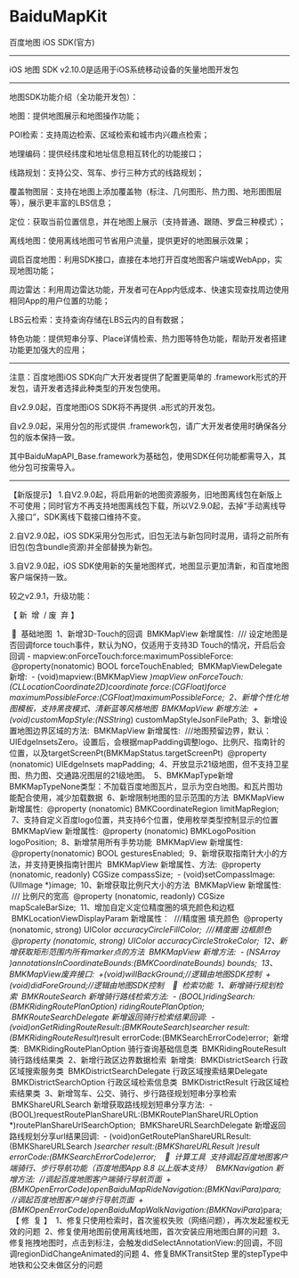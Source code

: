 # BaiduMapKit
百度地图 iOS SDK(官方)


-------------------------------------------------------------------------------------

iOS 地图 SDK v2.10.0是适用于iOS系统移动设备的矢量地图开发包

--------------------------------------------------------------------------------------

地图SDK功能介绍（全功能开发包）：

地图：提供地图展示和地图操作功能；

POI检索：支持周边检索、区域检索和城市内兴趣点检索；

地理编码：提供经纬度和地址信息相互转化的功能接口；

线路规划：支持公交、驾车、步行三种方式的线路规划；

覆盖物图层：支持在地图上添加覆盖物（标注、几何图形、热力图、地形图图层等），展示更丰富的LBS信息；

定位：获取当前位置信息，并在地图上展示（支持普通、跟随、罗盘三种模式）；

离线地图：使用离线地图可节省用户流量，提供更好的地图展示效果；

调启百度地图：利用SDK接口，直接在本地打开百度地图客户端或WebApp，实现地图功能；

周边雷达：利用周边雷达功能，开发者可在App内低成本、快速实现查找周边使用相同App的用户位置的功能；

LBS云检索：支持查询存储在LBS云内的自有数据；

特色功能：提供短串分享、Place详情检索、热力图等特色功能，帮助开发者搭建功能更加强大的应用；


--------------------------------------------------------------------------------------

注意：百度地图iOS SDK向广大开发者提供了配置更简单的 .framework形式的开发包，请开发者选择此种类型的开发包使用。

自v2.9.0起，百度地图iOS SDK将不再提供 .a形式的开发包。
   
自v2.9.0起，采用分包的形式提供 .framework包，请广大开发者使用时确保各分包的版本保持一致。

其中BaiduMapAPI_Base.framework为基础包，使用SDK任何功能都需导入，其他分包可按需导入。


---------------------------------------------------------------------------------------

【新版提示】
1.自V2.9.0起，将启用新的地图资源服务，旧地图离线包在新版上不可使用；同时官方不再支持地图离线包下载，所以V2.9.0起，去掉“手动离线导入接口”，SDK离线下载接口维持不变。

2.自V2.9.0起，iOS SDK采用分包形式，旧包无法与新包同时混用，请将之前所有旧包(包含bundle资源)并全部替换为新包。

3.自V2.9.0起，iOS SDK使用新的矢量地图样式，地图显示更加清新，和百度地图客户端保持一致。

较之v2.9.1，升级功能：


【 新  增  / 废  弃 】

   基础地图
 1、新增3D-Touch的回调
 BMKMapView 新增属性:
 /// 设定地图是否回调force touch事件，默认为NO，仅适用于支持3D Touch的情况，开启后会回调 - mapview:onForceTouch:force:maximumPossibleForce:
 @property(nonatomic) BOOL forceTouchEnabled;
 BMKMapViewDelegate 新增:
 - (void)mapview:(BMKMapView *)mapView onForceTouch:(CLLocationCoordinate2D)coordinate force:(CGFloat)force maximumPossibleForce:(CGFloat)maximumPossibleForce;
 2、新增个性化地图模板，支持黑夜模式、清新蓝等风格地图
 BMKMapView 新增方法:
 + (void)customMapStyle:(NSString*) customMapStyleJsonFilePath;
 3、新增设置地图边界区域的方法:
 BMKMapView 新增属性:
 ///地图预留边界，默认：UIEdgeInsetsZero。设置后，会根据mapPadding调整logo、比例尺、指南针的位置，以及targetScreenPt(BMKMapStatus.targetScreenPt)
 @property (nonatomic) UIEdgeInsets mapPadding;
 4、开放显示21级地图，但不支持卫星图、热力图、交通路况图层的21级地图。
 5、BMKMapType新增BMKMapTypeNone类型：不加载百度地图瓦片，显示为空白地图。和瓦片图功能配合使用，减少加载数据
 6、新增限制地图的显示范围的方法
 BMKMapView 新增属性:
 @property (nonatomic) BMKCoordinateRegion limitMapRegion;
 7、支持自定义百度logo位置，共支持6个位置，使用枚举类型控制显示的位置
 BMKMapView 新增属性:
 @property (nonatomic) BMKLogoPosition logoPosition;
 8、新增禁用所有手势功能
 BMKMapView 新增属性:
 @property(nonatomic) BOOL gesturesEnabled;
 9、新增获取指南针大小的方法，并支持更换指南针图片
 BMKMapView 新增属性、方法:
 @property (nonatomic, readonly) CGSize compassSize;
 - (void)setCompassImage:(UIImage *)image;
 10、新增获取比例尺大小的方法
 BMKMapView 新增属性:
 /// 比例尺的宽高
 @property (nonatomic, readonly) CGSize mapScaleBarSize;
 11、增加自定义定位精度圈的填充颜色和边框
 BMKLocationViewDisplayParam 新增属性：
 ///精度圈 填充颜色
 @property (nonatomic, strong) UIColor *accuracyCircleFillColor;
 ///精度圈 边框颜色
 @property (nonatomic, strong) UIColor *accuracyCircleStrokeColor;
 12、新增获取矩形范围内所有marker点的方法
 BMKMapView 新增方法:
 - (NSArray *)annotationsInCoordinateBounds:(BMKCoordinateBounds) bounds;
 13、BMKMapView废弃接口:
 +(void)willBackGround;//逻辑由地图SDK控制
 +(void)didForeGround;//逻辑由地图SDK控制
 
   检索功能
 1、新增骑行规划检索
 BMKRouteSearch 新增骑行路线检索方法:
 - (BOOL)ridingSearch:(BMKRidingRoutePlanOption*) ridingRoutePlanOption;
 BMKRouteSearchDelegate 新增返回骑行检索结果回调:
 - (void)onGetRidingRouteResult:(BMKRouteSearch*)searcher result:(BMKRidingRouteResult*)result errorCode:(BMKSearchErrorCode)error;
 新增类:
 BMKRidingRoutePlanOption 骑行查询基础信息类
 BMKRidingRouteResult 骑行路线结果类
 2、新增行政区边界数据检索
 新增类:
 BMKDistrictSearch 行政区域搜索服务类
 BMKDistrictSearchDelegate 行政区域搜索结果Delegate
 BMKDistrictSearchOption 行政区域检索信息类
 BMKDistrictResult 行政区域检索结果类
 3、新增驾车、公交、骑行、步行路径规划短串分享检索
 BMKShareURLSearch 新增获取路线规划短串分享方法:
 - (BOOL)requestRoutePlanShareURL:(BMKRoutePlanShareURLOption *)routePlanShareUrlSearchOption;
 BMKShareURLSearchDelegate 新增返回路线规划分享url结果回调:
 - (void)onGetRoutePlanShareURLResult:(BMKShareURLSearch *)searcher result:(BMKShareURLResult *)result errorCode:(BMKSearchErrorCode)error;
 
   计算工具
 支持调起百度地图客户端骑行、步行导航功能（百度地图App 8.8 以上版本支持）
 BMKNavigation 新增方法:
 //调起百度地图客户端骑行导航页面
 + (BMKOpenErrorCode)openBaiduMapRideNavigation:(BMKNaviPara*)para;
 //调起百度地图客户端步行导航页面
 + (BMKOpenErrorCode)openBaiduMapWalkNavigation:(BMKNaviPara*)para;
 
 【 修  复 】
 1、修复只使用检索时，首次鉴权失败（网络问题），再次发起鉴权无效的问题
 2、修复使用地图前使用离线地图，首次安装应用地图白屏的问题
 3、修复拖拽地图时，点击到标注，会触发didSelectAnnotationView:的回调，不回调regionDidChangeAnimated的问题
 4、修复BMKTransitStep 里的stepType中地铁和公交未做区分的问题
